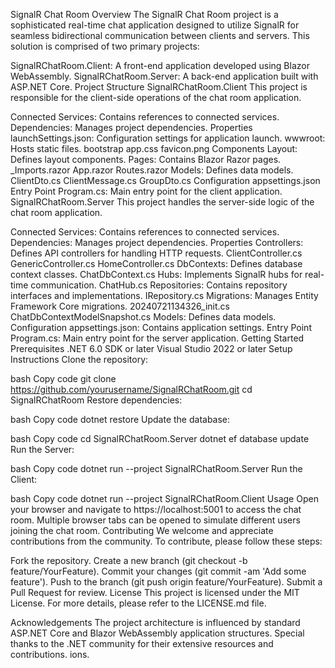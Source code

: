 SignalR Chat Room
Overview
The SignalR Chat Room project is a sophisticated real-time chat application designed to utilize SignalR for seamless bidirectional communication between clients and servers. This solution is comprised of two primary projects:

SignalRChatRoom.Client: A front-end application developed using Blazor WebAssembly.
SignalRChatRoom.Server: A back-end application built with ASP.NET Core.
Project Structure
SignalRChatRoom.Client
This project is responsible for the client-side operations of the chat room application.

Connected Services: Contains references to connected services.
Dependencies: Manages project dependencies.
Properties
launchSettings.json: Configuration settings for application launch.
wwwroot: Hosts static files.
bootstrap
app.css
favicon.png
Components
Layout: Defines layout components.
Pages: Contains Blazor Razor pages.
_Imports.razor
App.razor
Routes.razor
Models: Defines data models.
ClientDto.cs
ClientMessage.cs
GroupDto.cs
Configuration
appsettings.json
Entry Point
Program.cs: Main entry point for the client application.
SignalRChatRoom.Server
This project handles the server-side logic of the chat room application.

Connected Services: Contains references to connected services.
Dependencies: Manages project dependencies.
Properties
Controllers: Defines API controllers for handling HTTP requests.
ClientController.cs
GenericController.cs
HomeController.cs
DbContexts: Defines database context classes.
ChatDbContext.cs
Hubs: Implements SignalR hubs for real-time communication.
ChatHub.cs
Repositories: Contains repository interfaces and implementations.
IRepository.cs
Migrations: Manages Entity Framework Core migrations.
20240721134326_init.cs
ChatDbContextModelSnapshot.cs
Models: Defines data models.
Configuration
appsettings.json: Contains application settings.
Entry Point
Program.cs: Main entry point for the server application.
Getting Started
Prerequisites
.NET 6.0 SDK or later
Visual Studio 2022 or later
Setup Instructions
Clone the repository:

bash
Copy code
git clone https://github.com/yourusername/SignalRChatRoom.git
cd SignalRChatRoom
Restore dependencies:

bash
Copy code
dotnet restore
Update the database:

bash
Copy code
cd SignalRChatRoom.Server
dotnet ef database update
Run the Server:

bash
Copy code
dotnet run --project SignalRChatRoom.Server
Run the Client:

bash
Copy code
dotnet run --project SignalRChatRoom.Client
Usage
Open your browser and navigate to https://localhost:5001 to access the chat room.
Multiple browser tabs can be opened to simulate different users joining the chat room.
Contributing
We welcome and appreciate contributions from the community. To contribute, please follow these steps:

Fork the repository.
Create a new branch (git checkout -b feature/YourFeature).
Commit your changes (git commit -am 'Add some feature').
Push to the branch (git push origin feature/YourFeature).
Submit a Pull Request for review.
License
This project is licensed under the MIT License. For more details, please refer to the LICENSE.md file.

Acknowledgements
The project architecture is influenced by standard ASP.NET Core and Blazor WebAssembly application structures.
Special thanks to the .NET community for their extensive resources and contributions.
ions.
